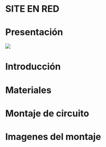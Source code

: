 SITE EN RED
===========

Presentación
=== 
<img src="https://github.com/mreyess/SiteEnRed/edit/master/1.png">

Introducción
===

Materiales
===

Montaje de circuito
===

Imagenes del montaje
===
